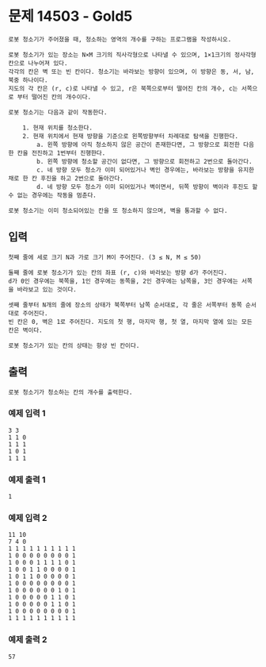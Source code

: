 # 문제 14503 - Gold5
    로봇 청소기가 주어졌을 때, 청소하는 영역의 개수를 구하는 프로그램을 작성하시오.
    
    로봇 청소기가 있는 장소는 N×M 크기의 직사각형으로 나타낼 수 있으며, 1×1크기의 정사각형 칸으로 나누어져 있다. 
    각각의 칸은 벽 또는 빈 칸이다. 청소기는 바라보는 방향이 있으며, 이 방향은 동, 서, 남, 북중 하나이다. 
    지도의 각 칸은 (r, c)로 나타낼 수 있고, r은 북쪽으로부터 떨어진 칸의 개수, c는 서쪽으로 부터 떨어진 칸의 개수이다.
    
    로봇 청소기는 다음과 같이 작동한다.
    
        1. 현재 위치를 청소한다.
        2. 현재 위치에서 현재 방향을 기준으로 왼쪽방향부터 차례대로 탐색을 진행한다.
            a. 왼쪽 방향에 아직 청소하지 않은 공간이 존재한다면, 그 방향으로 회전한 다음 한 칸을 전진하고 1번부터 진행한다.
            b. 왼쪽 방향에 청소할 공간이 없다면, 그 방향으로 회전하고 2번으로 돌아간다.
            c. 네 방향 모두 청소가 이미 되어있거나 벽인 경우에는, 바라보는 방향을 유지한 채로 한 칸 후진을 하고 2번으로 돌아간다.
            d. 네 방향 모두 청소가 이미 되어있거나 벽이면서, 뒤쪽 방향이 벽이라 후진도 할 수 없는 경우에는 작동을 멈춘다.
    
    로봇 청소기는 이미 청소되어있는 칸을 또 청소하지 않으며, 벽을 통과할 수 없다.

## 입력
    첫째 줄에 세로 크기 N과 가로 크기 M이 주어진다. (3 ≤ N, M ≤ 50)
    
    둘째 줄에 로봇 청소기가 있는 칸의 좌표 (r, c)와 바라보는 방향 d가 주어진다. 
    d가 0인 경우에는 북쪽을, 1인 경우에는 동쪽을, 2인 경우에는 남쪽을, 3인 경우에는 서쪽을 바라보고 있는 것이다.
    
    셋째 줄부터 N개의 줄에 장소의 상태가 북쪽부터 남쪽 순서대로, 각 줄은 서쪽부터 동쪽 순서대로 주어진다. 
    빈 칸은 0, 벽은 1로 주어진다. 지도의 첫 행, 마지막 행, 첫 열, 마지막 열에 있는 모든 칸은 벽이다.
    
    로봇 청소기가 있는 칸의 상태는 항상 빈 칸이다.

## 출력
    로봇 청소기가 청소하는 칸의 개수를 출력한다.

### 예제 입력 1
    3 3
    1 1 0
    1 1 1
    1 0 1
    1 1 1
### 예제 출력 1
    1
### 예제 입력 2
    11 10
    7 4 0
    1 1 1 1 1 1 1 1 1 1
    1 0 0 0 0 0 0 0 0 1
    1 0 0 0 1 1 1 1 0 1
    1 0 0 1 1 0 0 0 0 1
    1 0 1 1 0 0 0 0 0 1
    1 0 0 0 0 0 0 0 0 1
    1 0 0 0 0 0 0 1 0 1
    1 0 0 0 0 0 1 1 0 1
    1 0 0 0 0 0 1 1 0 1
    1 0 0 0 0 0 0 0 0 1
    1 1 1 1 1 1 1 1 1 1
### 예제 출력 2
    57